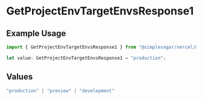 # GetProjectEnvTargetEnvsResponse1

## Example Usage

```typescript
import { GetProjectEnvTargetEnvsResponse1 } from "@simplesagar/vercel/models/getprojectenvop.js";

let value: GetProjectEnvTargetEnvsResponse1 = "production";
```

## Values

```typescript
"production" | "preview" | "development"
```